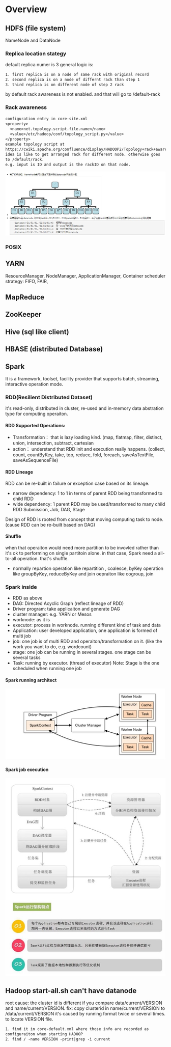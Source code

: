# Overview
## HDFS (file system)
NameNode and DataNode
### Replica location stategy
default replica numer is 3 
general logic is:
```
1. first replica is on a node of same rack with original record
2. second replica is on a node of differnt rack than step 1
3. third replica is on different node of step 2 rack
```
by default rack awareness is not enabled. and that will go to /default-rack
### Rack awareness 
```
configuration entry in core-site.xml
<property>
  <name>net.topology.script.file.name</name>
  <value>/etc/hadoop/conf/topology_script.py</value>
</property>
example topology script at https://cwiki.apache.org/confluence/display/HADOOP2/Topology+rack+awareness+scripts
idea is like to get arranged rack for different node. otherwise goes to /default/rack.
e.g. input is ID and output is the rackID on that node. 
```
![image](./img/rackAware.jpg)
### POSIX 
## YARN
ResourceManager, NodeManager, ApplicationManager, Container
scheduler strategy: FIFO, FAIR, 
## MapReduce
## ZooKeeper
## Hive (sql like client)
## HBASE (distributed Database)
## Spark
It is a framework, toolset, facility provider that supports batch, streaming, interactive operation mode. 
### RDD(Resilient Distributed Dataset) 
it's read-only, distributed in cluster, re-used and in-memory data abstration type for computing operaiton. 
#### RDD Supported Operations:
  * Transformation： that is lazy loading kind. (map, flatmap, filter, distinct, union, intersection, subtract, cartesian
  * action： understand that RDD init and execution really happens. (collect, count, countByKey, take, top, reduce, fold, foreach, saveAsTextFile, saveAsSequenceFile)
#### RDD Lineage 
RDD can be re-built in failure or exception case based on its lineage. 
  * narrow dependency: 1 to 1 in terms of parent RDD being transformed to child RDD
  * wide dependency: 1 parent RDD may be used/transformed to many child RDD
Submission, Job, DAG, Stage

Design of RDD is rooted from concept that moving computing task to node. (cause RDD can be re-built based on DAG)
#### Shuffle
when that operaiton would need more partition to be invovled rather than it's ok to performing on single partitoin alone. in that case, Spark need a all-to-all operation. that's shuffle.
  * normally repartion operation like repartition , coalesce, byKey operation like groupByKey, reduceByKey and join oepraiton like cogroup, join
### Spark inside
* RDD as above
* DAG: Directed Acyclic Graph (reflect lineage of RDD)
* Driver program: take applicaiton and generate DAG
* cluster manager: e.g. YARN or Mesos
* worknode: as it is 
* executor: process in worknode. running different kind of task and data 
* Application: user developed application, one application is formed of multi job
* job:  one job is of multi RDD and operaiton/transformation on it. (like the work you want to do, e.g. wordcount)
* stage: one job can be running in several stages. one stage can be several tasks
* Task: running by executor. (thread of executor) 
Note: Stage is the one scheduled when running one job
#### Spark running architect
![image](./img/spark.jpg)
#### Spark job execution 
![image](./img/sjob.jpg)
## Hadoop start-all.sh can't have datanode 
root cause: the cluster id is different if you compare data/current/VERSION and name/current/VERSION. 
fix: copy clusterid in name/current/VERSION to /data/current/VERSION 
it's caused by running format twice or several times. 
to locate VERSION file. 
```
1. find it in core-default.xml where those info are recorded as configuraiton when starting HADOOP
2. find / -name VERSION -print|grep -i current
```





